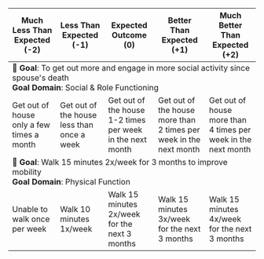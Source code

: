 
<!-- 🎯 **Goal**: *To get out more and engage in more social activity since spouse's death* 
<br>**Goal Domain**: Social & Role Functioning -->

<table style="table-layout: fixed ; width:100%">
    <thead>
        <tr>
            <th>Much Less Than Expected (-2)</th>
            <th>Less Than Expected (-1)</th>
            <th>Expected Outcome (0)</th>
            <th>Better Than Expected (+1)</th>
            <th>Much Better Than Expected (+2)</th>
        </tr>
    </thead>
    <tbody style="width: 20% ; padding: 10px">
        <tr style="padding: 20px">
            <td colspan="5">🎯 <b>Goal</b>: To get out more and engage in more social activity since spouse's death
                <br/><b>Goal Domain</b>: Social & Role Functioning
            </td>
        </tr>
        <tr>
            <td>Get out of house only a few times a month</td>
            <td>Get out of the house less than once a week</td>
            <td>Get out of the house 1-2 times per week in the next month</td>
            <td>Get out of the house more than 2 times per week in the next month</td>
            <td>Get out of house more than 4 times per week in the next month</td>
        </tr>
        <tr style="padding: 20px">
            <td colspan="5">🎯 <b>Goal</b>: Walk 15 minutes 2x/week for 3 months to improve mobility
                <br/><b>Goal Domain</b>: Physical Function
            </td>
        </tr>
        <tr>
            <td>Unable to walk once per week</td>
            <td>Walk 10 minutes 1x/week</td>
            <td>Walk 15 minutes 2x/week for the next 3 months</td>
            <td>Walk 15 minutes 3x/week for the next 3 months</td>
            <td>Walk 15 minutes 4x/week for the next 3 months</td>
        </tr>
    </tbody>
</table>
